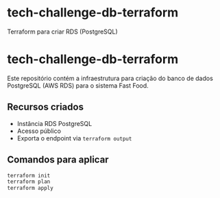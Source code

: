 # tech-challenge-db-terraform
Terraform para criar RDS (PostgreSQL)

# tech-challenge-db-terraform

Este repositório contém a infraestrutura para criação do banco de dados PostgreSQL (AWS RDS) para o sistema Fast Food.

## Recursos criados
- Instância RDS PostgreSQL
- Acesso público
- Exporta o endpoint via `terraform output`

## Comandos para aplicar

```bash
terraform init
terraform plan
terraform apply

